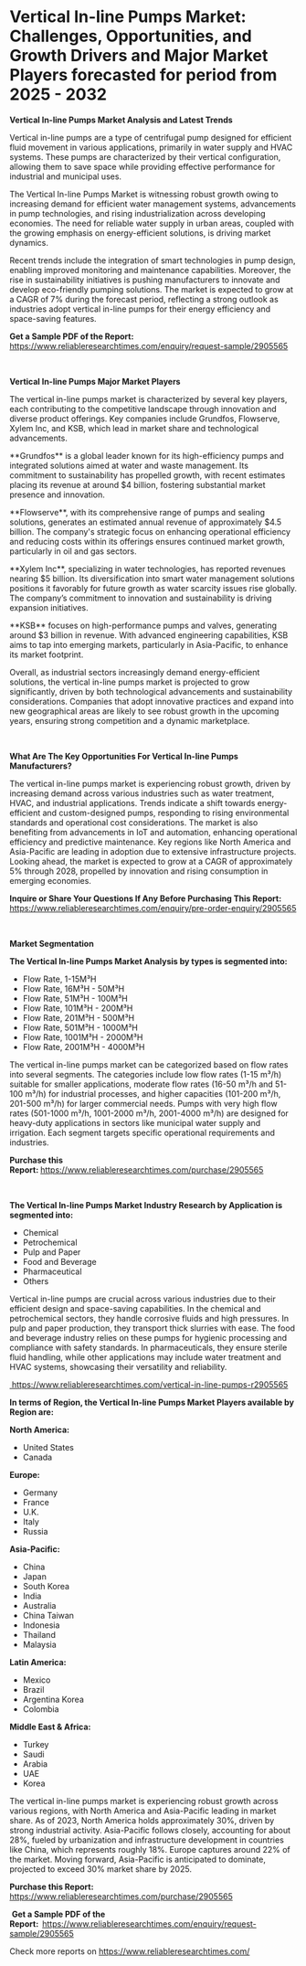 <p><h1>Vertical In-line Pumps Market: Challenges, Opportunities, and Growth Drivers and Major Market Players forecasted for period from 2025 - 2032</h1></p><p><strong>Vertical In-line Pumps Market Analysis and Latest Trends</strong></p>
<p><p>Vertical in-line pumps are a type of centrifugal pump designed for efficient fluid movement in various applications, primarily in water supply and HVAC systems. These pumps are characterized by their vertical configuration, allowing them to save space while providing effective performance for industrial and municipal uses. </p><p>The Vertical In-line Pumps Market is witnessing robust growth owing to increasing demand for efficient water management systems, advancements in pump technologies, and rising industrialization across developing economies. The need for reliable water supply in urban areas, coupled with the growing emphasis on energy-efficient solutions, is driving market dynamics. </p><p>Recent trends include the integration of smart technologies in pump design, enabling improved monitoring and maintenance capabilities. Moreover, the rise in sustainability initiatives is pushing manufacturers to innovate and develop eco-friendly pumping solutions. The market is expected to grow at a CAGR of 7% during the forecast period, reflecting a strong outlook as industries adopt vertical in-line pumps for their energy efficiency and space-saving features.</p></p>
<p><strong>Get a Sample PDF of the Report:&nbsp;</strong> <a href="https://www.reliableresearchtimes.com/enquiry/request-sample/2905565?utm_campaign=2642&utm_medium=2&utm_source=Github&utm_content=ia&utm_term=12032025&utm_id=vertical-in-line-pumps">https://www.reliableresearchtimes.com/enquiry/request-sample/2905565</a></p>
<p>&nbsp;</p>
<p><strong>Vertical In-line Pumps Major Market Players</strong></p>
<p><p>The vertical in-line pumps market is characterized by several key players, each contributing to the competitive landscape through innovation and diverse product offerings. Key companies include Grundfos, Flowserve, Xylem Inc, and KSB, which lead in market share and technological advancements.</p><p>**Grundfos** is a global leader known for its high-efficiency pumps and integrated solutions aimed at water and waste management. Its commitment to sustainability has propelled growth, with recent estimates placing its revenue at around $4 billion, fostering substantial market presence and innovation.</p><p>**Flowserve**, with its comprehensive range of pumps and sealing solutions, generates an estimated annual revenue of approximately $4.5 billion. The company's strategic focus on enhancing operational efficiency and reducing costs within its offerings ensures continued market growth, particularly in oil and gas sectors.</p><p>**Xylem Inc**, specializing in water technologies, has reported revenues nearing $5 billion. Its diversification into smart water management solutions positions it favorably for future growth as water scarcity issues rise globally. The company’s commitment to innovation and sustainability is driving expansion initiatives.</p><p>**KSB** focuses on high-performance pumps and valves, generating around $3 billion in revenue. With advanced engineering capabilities, KSB aims to tap into emerging markets, particularly in Asia-Pacific, to enhance its market footprint.</p><p>Overall, as industrial sectors increasingly demand energy-efficient solutions, the vertical in-line pumps market is projected to grow significantly, driven by both technological advancements and sustainability considerations. Companies that adopt innovative practices and expand into new geographical areas are likely to see robust growth in the upcoming years, ensuring strong competition and a dynamic marketplace.</p></p>
<p>&nbsp;</p>
<p><strong>What Are The Key Opportunities For Vertical In-line Pumps Manufacturers?</strong></p>
<p><p>The vertical in-line pumps market is experiencing robust growth, driven by increasing demand across various industries such as water treatment, HVAC, and industrial applications. Trends indicate a shift towards energy-efficient and custom-designed pumps, responding to rising environmental standards and operational cost considerations. The market is also benefiting from advancements in IoT and automation, enhancing operational efficiency and predictive maintenance. Key regions like North America and Asia-Pacific are leading in adoption due to extensive infrastructure projects. Looking ahead, the market is expected to grow at a CAGR of approximately 5% through 2028, propelled by innovation and rising consumption in emerging economies.</p></p>
<p><strong>Inquire or Share Your Questions If Any Before Purchasing This Report:</strong> <a href="https://www.reliableresearchtimes.com/enquiry/pre-order-enquiry/2905565?utm_campaign=2642&utm_medium=2&utm_source=Github&utm_content=ia&utm_term=12032025&utm_id=vertical-in-line-pumps">https://www.reliableresearchtimes.com/enquiry/pre-order-enquiry/2905565</a></p>
<p>&nbsp;</p>
<p><strong>Market Segmentation</strong></p>
<p><strong>The Vertical In-line Pumps Market Analysis by types is segmented into:</strong></p>
<p><ul><li>Flow Rate, 1-15M³H</li><li>Flow Rate, 16M³H - 50M³H</li><li>Flow Rate, 51M³H - 100M³H</li><li>Flow Rate, 101M³H - 200M³H</li><li>Flow Rate, 201M³H - 500M³H</li><li>Flow Rate, 501M³H - 1000M³H</li><li>Flow Rate, 1001M³H - 2000M³H</li><li>Flow Rate, 2001M³H - 4000M³H</li></ul></p>
<p><p>The vertical in-line pumps market can be categorized based on flow rates into several segments. The categories include low flow rates (1-15 m³/h) suitable for smaller applications, moderate flow rates (16-50 m³/h and 51-100 m³/h) for industrial processes, and higher capacities (101-200 m³/h, 201-500 m³/h) for larger commercial needs. Pumps with very high flow rates (501-1000 m³/h, 1001-2000 m³/h, 2001-4000 m³/h) are designed for heavy-duty applications in sectors like municipal water supply and irrigation. Each segment targets specific operational requirements and industries.</p></p>
<p><strong>Purchase this Report:&nbsp;</strong><a href="https://www.reliableresearchtimes.com/purchase/2905565?utm_campaign=2642&utm_medium=2&utm_source=Github&utm_content=ia&utm_term=12032025&utm_id=vertical-in-line-pumps">https://www.reliableresearchtimes.com/purchase/2905565</a></p>
<p>&nbsp;</p>
<p><strong>The Vertical In-line Pumps Market Industry Research by Application is segmented into:</strong></p>
<p><ul><li>Chemical</li><li>Petrochemical</li><li>Pulp and Paper</li><li>Food and Beverage</li><li>Pharmaceutical</li><li>Others</li></ul></p>
<p><p>Vertical in-line pumps are crucial across various industries due to their efficient design and space-saving capabilities. In the chemical and petrochemical sectors, they handle corrosive fluids and high pressures. In pulp and paper production, they transport thick slurries with ease. The food and beverage industry relies on these pumps for hygienic processing and compliance with safety standards. In pharmaceuticals, they ensure sterile fluid handling, while other applications may include water treatment and HVAC systems, showcasing their versatility and reliability.</p></p>
<p><a href="https://www.reliableresearchtimes.com/vertical-in-line-pumps-r2905565?utm_campaign=2642&utm_medium=2&utm_source=Github&utm_content=ia&utm_term=12032025&utm_id=vertical-in-line-pumps">&nbsp;https://www.reliableresearchtimes.com/vertical-in-line-pumps-r2905565</a></p>
<p><strong>In terms of Region, the Vertical In-line Pumps Market Players available by Region are:</strong></p>
<p>
    <p> <strong> North America: </strong>
        <ul>
            <li>United States</li>
            <li>Canada</li>
        </ul>
        </p> 
    <p> <strong> Europe: </strong>
        <ul>
            <li>Germany</li>
            <li>France</li>
            <li>U.K.</li>
            <li>Italy</li>
            <li>Russia</li>
        </ul>
        </p> 
    <p> <strong> Asia-Pacific: </strong>
        <ul>
            <li>China</li>
            <li>Japan</li>
            <li>South Korea</li>
            <li>India</li>
            <li>Australia</li>
            <li>China Taiwan</li>
            <li>Indonesia</li>
            <li>Thailand</li>
            <li>Malaysia</li>
        </ul>
        </p> 
    <p> <strong> Latin America: </strong>
        <ul>
            <li>Mexico</li>
            <li>Brazil</li>
            <li>Argentina Korea</li>
            <li>Colombia</li>
        </ul>
        </p> 
    <p> <strong> Middle East & Africa: </strong>
        <ul>
            <li>Turkey</li>
            <li>Saudi</li>
            <li>Arabia</li>
            <li>UAE</li>
            <li>Korea</li>
        </ul>
    </p>
    </p>
<p><p>The vertical in-line pumps market is experiencing robust growth across various regions, with North America and Asia-Pacific leading in market share. As of 2023, North America holds approximately 30%, driven by strong industrial activity. Asia-Pacific follows closely, accounting for about 28%, fueled by urbanization and infrastructure development in countries like China, which represents roughly 18%. Europe captures around 22% of the market. Moving forward, Asia-Pacific is anticipated to dominate, projected to exceed 30% market share by 2025.</p></p>
<p><strong>Purchase this Report: </strong><a href="https://www.reliableresearchtimes.com/purchase/2905565?utm_campaign=2642&utm_medium=2&utm_source=Github&utm_content=ia&utm_term=12032025&utm_id=vertical-in-line-pumps">https://www.reliableresearchtimes.com/purchase/2905565</a></p>
<p>&nbsp;<strong>Get a Sample PDF of the Report:&nbsp;&nbsp;</strong><a href="https://www.reliableresearchtimes.com/enquiry/request-sample/2905565?utm_campaign=2642&utm_medium=2&utm_source=Github&utm_content=ia&utm_term=12032025&utm_id=vertical-in-line-pumps">https://www.reliableresearchtimes.com/enquiry/request-sample/2905565</a></p>
<p><strong></strong></p>
<p>Check more reports on <a href="https://www.reliableresearchtimes.com/?utm_campaign=2642&utm_medium=2&utm_source=Github&utm_content=ia&utm_term=12032025&utm_id=vertical-in-line-pumps">https://www.reliableresearchtimes.com/</a></p>